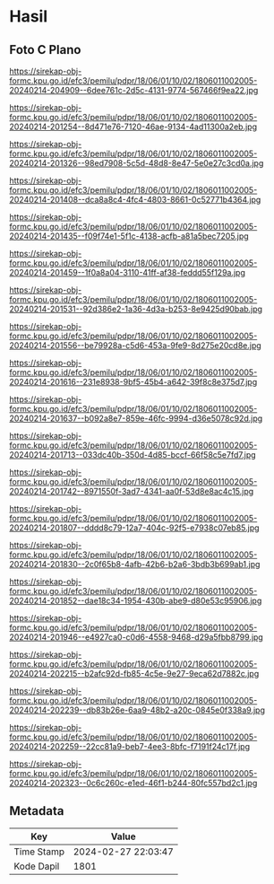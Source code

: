 # Hasil

## Foto C Plano

https://sirekap-obj-formc.kpu.go.id/efc3/pemilu/pdpr/18/06/01/10/02/1806011002005-20240214-204909--6dee761c-2d5c-4131-9774-567466f9ea22.jpg

https://sirekap-obj-formc.kpu.go.id/efc3/pemilu/pdpr/18/06/01/10/02/1806011002005-20240214-201254--8d471e76-7120-46ae-9134-4ad11300a2eb.jpg

https://sirekap-obj-formc.kpu.go.id/efc3/pemilu/pdpr/18/06/01/10/02/1806011002005-20240214-201326--98ed7908-5c5d-48d8-8e47-5e0e27c3cd0a.jpg

https://sirekap-obj-formc.kpu.go.id/efc3/pemilu/pdpr/18/06/01/10/02/1806011002005-20240214-201408--dca8a8c4-4fc4-4803-8661-0c52771b4364.jpg

https://sirekap-obj-formc.kpu.go.id/efc3/pemilu/pdpr/18/06/01/10/02/1806011002005-20240214-201435--f09f74e1-5f1c-4138-acfb-a81a5bec7205.jpg

https://sirekap-obj-formc.kpu.go.id/efc3/pemilu/pdpr/18/06/01/10/02/1806011002005-20240214-201459--1f0a8a04-3110-41ff-af38-feddd55f129a.jpg

https://sirekap-obj-formc.kpu.go.id/efc3/pemilu/pdpr/18/06/01/10/02/1806011002005-20240214-201531--92d386e2-1a36-4d3a-b253-8e9425d90bab.jpg

https://sirekap-obj-formc.kpu.go.id/efc3/pemilu/pdpr/18/06/01/10/02/1806011002005-20240214-201556--be79928a-c5d6-453a-9fe9-8d275e20cd8e.jpg

https://sirekap-obj-formc.kpu.go.id/efc3/pemilu/pdpr/18/06/01/10/02/1806011002005-20240214-201616--231e8938-9bf5-45b4-a642-39f8c8e375d7.jpg

https://sirekap-obj-formc.kpu.go.id/efc3/pemilu/pdpr/18/06/01/10/02/1806011002005-20240214-201637--b092a8e7-859e-46fc-9994-d36e5078c92d.jpg

https://sirekap-obj-formc.kpu.go.id/efc3/pemilu/pdpr/18/06/01/10/02/1806011002005-20240214-201713--033dc40b-350d-4d85-bccf-66f58c5e7fd7.jpg

https://sirekap-obj-formc.kpu.go.id/efc3/pemilu/pdpr/18/06/01/10/02/1806011002005-20240214-201742--8971550f-3ad7-4341-aa0f-53d8e8ac4c15.jpg

https://sirekap-obj-formc.kpu.go.id/efc3/pemilu/pdpr/18/06/01/10/02/1806011002005-20240214-201807--dddd8c79-12a7-404c-92f5-e7938c07eb85.jpg

https://sirekap-obj-formc.kpu.go.id/efc3/pemilu/pdpr/18/06/01/10/02/1806011002005-20240214-201830--2c0f65b8-4afb-42b6-b2a6-3bdb3b699ab1.jpg

https://sirekap-obj-formc.kpu.go.id/efc3/pemilu/pdpr/18/06/01/10/02/1806011002005-20240214-201852--dae18c34-1954-430b-abe9-d80e53c95906.jpg

https://sirekap-obj-formc.kpu.go.id/efc3/pemilu/pdpr/18/06/01/10/02/1806011002005-20240214-201946--e4927ca0-c0d6-4558-9468-d29a5fbb8799.jpg

https://sirekap-obj-formc.kpu.go.id/efc3/pemilu/pdpr/18/06/01/10/02/1806011002005-20240214-202215--b2afc92d-fb85-4c5e-9e27-9eca62d7882c.jpg

https://sirekap-obj-formc.kpu.go.id/efc3/pemilu/pdpr/18/06/01/10/02/1806011002005-20240214-202239--db83b26e-6aa9-48b2-a20c-0845e0f338a9.jpg

https://sirekap-obj-formc.kpu.go.id/efc3/pemilu/pdpr/18/06/01/10/02/1806011002005-20240214-202259--22cc81a9-beb7-4ee3-8bfc-f7191f24c17f.jpg

https://sirekap-obj-formc.kpu.go.id/efc3/pemilu/pdpr/18/06/01/10/02/1806011002005-20240214-202323--0c6c260c-e1ed-46f1-b244-80fc557bd2c1.jpg


## Metadata

| Key        | Value               |
| ---------- | ------------------- |
| Time Stamp | 2024-02-27 22:03:47 |
| Kode Dapil | 1801                |



